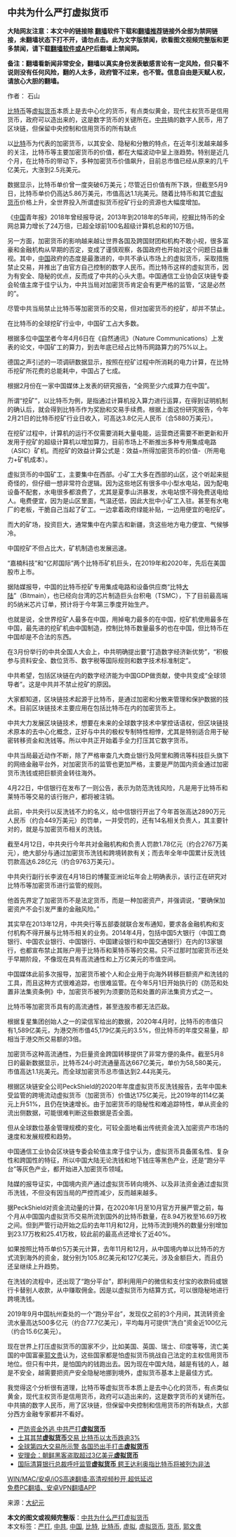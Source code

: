  <h2>中共为什么严打虚拟货币</h2> <p class="notice"><b>大陆网友注意：本文中的链接除 <a href="https://github.com/bannedbook/fanqiang" >翻墙</a>软件下载和<a href="https://github.com/killgcd/justmysocks/blob/master/README.md">翻墙推荐</a>链接外全部为禁网链接，未翻墙状态下打不开，请勿点击。此为文字版禁闻，欲看图文视频完整版和更多禁闻，请下载<a href="https://github.com/bannedbook/fanqiang">翻墙软件或APP</a>后翻墙上禁闻网。</p><p>备注：翻墙看新闻非常安全，翻墙以真实身份发表敏感言论有一定风险，但只看不说则没有任何风险，翻的人太多，政府管不过来，也不管。信息自由是天赋人权，请放心大胆的翻墙。</b></p>  <div class="entry"> <p>作者： 石山</p> <p id="summary"><a href="https://www.bannedbook.org/bnews/tag/%e6%af%94%e7%89%b9%e5%b8%81/" class="st_tag internal_tag" rel="tag" title="标签 比特币 下的日志">比特币</a>等<a href="https://www.bannedbook.org/bnews/tag/%E8%99%9A%E6%8B%9F/" class="st_tag internal_tag" rel="tag" title="标签 虚拟 下的日志">虚拟</a><a href="https://www.bannedbook.org/bnews/tag/%E8%B4%A7%E5%B8%81/" class="st_tag internal_tag" rel="tag" title="标签 货币 下的日志">货币</a>本质上是去中心化的货币，有点类似黄金，现代主权货币是信用货币，政府可以造出来的，这是数字货币的关键所在。<a href="https://www.bannedbook.org/bnews/tag/%e4%b8%ad%e5%85%b1/" class="st_tag internal_tag" rel="tag" title="标签 中共 下的日志">中共</a>搞的数字人民币，用了区块链，但保留中央控制和信用货币的所有缺点</p> <p id="conimg">以<a href="https://www.bannedbook.org/bnews/tag/%E6%AF%94%E7%89%B9/" class="st_tag internal_tag" rel="tag" title="标签 比特 下的日志">比特</a>币为代表的加密货币，以其安全、隐秘和分散的特点，在近年引发越来越多的关注，比特币等主要加密货币的价值，都在大幅波动中呈上涨趋势。特别是近几个月，在比特币的带动下，多种加密货币价值飙升，目前总市值已经从原来的几千亿美元，大涨到2.5兆美元。</p> <p>数据显示，比特币单价曾一度突破6万美元；尽管近日价值有所下跌，但截至5月9日，比特币单价仍高达5.86万美元，市值高达1.1兆美元。随着比特币和其它<a href="https://www.bannedbook.org/bnews/tag/%E8%99%9A%E6%8B%9F%E8%B4%A7%E5%B8%81/" class="st_tag internal_tag" rel="tag" title="标签 虚拟货币 下的日志">虚拟货币</a>价格上升，全世界投入所谓虚拟货币挖矿行业的资源也大幅度增加。</p> <p>《<span class='wp_keywordlink_affiliate'><a href="https://www.bannedbook.org/" title="中国" target="_blank">中国</a></span>青年报》2018年曾经报导说，2013年到2018年的5年间，挖掘比特币的全网总算力增长了24万倍，已超全球前100名超级计算机总和的10万倍。</p> <p>另一方面，加密货币的影响越来越让世界各国及跨国财团和机构不敢小视，很多富豪和金融机构从早期的否定，变成了谨慎观察，各国政府也开始对这个问题日益重视。其中，<a href="https://www.bannedbook.org/bnews/tag/%E4%B8%AD%E5%9B%BD/" class="st_tag internal_tag" rel="tag" title="标签 中国 下的日志">中国</a>政府的态度是最激进的，中共不承认市场上的虚拟货币，采取措施禁止交易，并推出了由官方自己控制的数字人民币。而比特币这样的虚拟货币，因为有安全、隐秘的优点，反而成了中共的心头大患。中国通信工业协会区块链专委会轮值主席于佳宁认为，中共当局对加密货币肯定会有更严格的监管，“这是必然的”。</p> <p>尽管中共当局禁止比特币等加密货币的交易，但对加密货币的挖矿，却并不禁止。</p> <p>在比特币的全球挖矿行业中，中国矿工占大多数。</p> <p>根据多位中<span class='wp_keywordlink'><a href="https://www.bannedbook.org/forum24/" title="国学传统文化禁书" target="_blank">国学</a></span>者今年4月6日在《自然通讯》（Nature Communications）上发表的论文，中国矿工的算力，到去年底已经占比特币网路算力的75%以上。</p> <p>德国之声引述的一项调研数据显示，按照在挖矿过程中所消耗的电力计算，在比特币挖矿所花费的总能耗中，中国占了七成。</p> <p>根据2月份在一家中国媒体上发表的研究报告，“全网至少六成算力在中国”。</p>  <p>所谓“挖矿”，以比特币为例，是指通过计算机投入算力进行运算，在得到证明机制的确认后，就会得到比特币作为奖励和交易手续费。根据上面这份研究报告，今年2月21日的比特币挖矿行业日收入，可高达3.8亿元人民币（合5880万美元）。</p> <p>在挖矿过程中，计算机的运行不仅需要消耗大量电能，运营商还需要不断更新和开发用于挖矿的超级计算机以增加算力，目前市场上不断推出多种专用集成电路（ASIC）矿机。而挖矿的效益计算公式是：效益=所得加密货币的价值-（所用电力+矿机成本）。</p> <p>虚拟货币的中国矿工，主要集中在西部。小矿工大多在西部的山区，这个听起来挺奇怪的，但仔细一想非常符合逻辑。因为这些地区有很多中小型水电站，因为配电设备不配套，水电很多都浪费了，尤其是夏季山洪暴发，水电站恨不得免费送电给人。电费便宜，因为是山区里面，气温还低，因此大批中小矿工入驻。甚至有水电厂的老板，干脆自己当起了矿工。一边拿着政府绿能补贴，一边用便宜的电挖矿。</p> <p>而大的矿场，投资巨大，通常集中在内蒙古和新疆，贪这些地方电力便宜、气候够冷。</p> <p>中国挖矿不但占比大，矿机制造也发展迅速。</p> <p>“嘉楠科技”和“亿邦国际”两个比特币矿机巨头，在2019年和2020年，先后在美国股市上市。</p> <p>据陆媒报导，中国的比特币挖矿专用集成电路和设备供应商“比特<span class='wp_keywordlink_affiliate'><a href="https://www.bannedbook.org/" title="大陆" target="_blank">大陆</a></span>”（Bitmain），也已经向台湾的芯片制造巨头台积电（TSMC），下了目前最高端的5纳米芯片订单，预计将于今年第三季度开始生产。</p> <p>也就是说，全世界挖矿人最多在中国，用掉电力最多的在中国，挖矿机使用最多在中国，最先进的挖矿机由中国制造，控制比特币数量最多的也在中国，但比特币在中国却是不合法的东西。</p> <p>在3月份举行的中共全国人大会上，中共明确提出要“打造数字经济新优势”，“积极参与资料安全、数位货币、数字税等国际规则和数字技术标准制定”。</p> <p>中共希望，包括区块链在内的数字经济能为中国GDP做贡献，使中共变成“全球领导者”。这是中共并不禁止挖矿的原因。</p> <p>大家都知道，区块链技术起源于比特币，是通过加密和分散来管理和保护数据的技术。目前区块链技术主要应用在包括比特币在内的加密货币上。</p>  <p>中共大力发展区块链技术，想要在未来的全球数字技术中掌控话语权，但区块链技术原本的去中心化概念，正好与中共的极权专制特性相悖，尤其是特别适合用于秘密转移资金和洗钱等。所以中共正开始着手全力打压其它数字货币。</p> <p>中共当局最近动作不断，除了严格审查几大商业银行及阿里和腾讯等科技巨头旗下的网络金融平台外，对加密货币的监管也更加严格，主要是严防国内资金通过加密货币洗钱或把巨额资金转往海外。</p> <p>4月22日，中信银行在发布了一则公告，表示为防范洗钱风险，凡是用于比特币和莱特币等交易的该行账户，都将被注销。</p> <p>此前，中共央行以反洗钱不力的名义，给中信银行开出了今年首张高达2890万元人民币（约合449万美元）的罚单，一并受罚的，还有14名相关负责人，其主要针对的，就是与加密货币相关的洗钱。</p> <p>截至4月12日，中共央行今年共对金融机构和负责人罚款1.78亿元（约合2767万美元），绝大部分与通过加密货币洗钱和跨境转款有关；而去年全年中国累计反洗钱罚款高达6.28亿元（约合9763万美元）。</p> <p>中共央行副行长李波在4月18日的博鳌亚洲论坛年会上明确表示，该行正在研究对比特币等加密货币进行监管的规则。</p> <p>他首先界定了加密货币不是法定货币，而是一种加密资产，并强调说，“要确保加密资产不会引发严重的金融风险。”</p> <p>其实早在2013年12月，中共央行等五部委就联合发布通知，要求各金融机构和支付机构不得开展与比特币相关的业务。2014年4月，包括中国5大银行（中国工商银行、中国农业银行、中国银行、中国建设银行和中国交通银行）在内的13家银行，也都宣布禁止其账户用于比特币和莱特币等的交易。只不过那时加密货币还处于早期阶段，不像现在具有高流通性和上万亿美元的市值空间。</p> <p>中国媒体此前多次报导，加密货币被个人和企业用于向海外转移巨额资产和洗钱的工具，而且这种方式很难追踪，也很难监管。在今年5月1日开始执行的《防范和处置非法集资条例》中，加密货币被列为须要防范和处置的非法集资方式之一。</p> <p>比特币等加密货币具有的高流通性，甚至连股市都无法匹敌。</p> <p>根据复星集团创始人之一的梁信军给出的数据，2020年4月时，比特币的市值只有1,589亿美元，为港交所市值45,179亿美元的3.5%，但比特币的年度交易量，却相当于港交所交易额的3倍。</p>  <p>加密货币这种高流通性，为巨量资金跨国转移提供了非常方便的条件。截至5月8日的最新数据显示，比特币24小时流通量高达667亿美元，单价为58,580美元，市值高达1.1兆美元。而全球加密货币总市值达到2.44兆美元。</p> <p>根据区块链安全公司PeckShield的2020年年度虚拟货币反洗钱报告，去年中国未受监管的跨境流动虚拟货币（加密货币）价值达175亿美元，比2019年的114亿美元上升51%，且仍在快速增长。由于加密货币的隐秘性和难追踪特性，单从资金的流出侧数据，可能很难判断这些数据是否全面。</p> <p>但从全球数位基金管理规模的变化，可较全面地看出传统资金流入加密资产市场的速度和发展规模和趋势。</p> <p>中国通信工业协会区块链专委会轮值主席于佳宁认为，虚拟货币具备匿名性、复杂性和跨国性的特征，所以中国大陆无论洗钱和地下钱庄等黑色产业，还是“跑分平台”等灰色产业，都开始进入加密货币领域。</p> <p>陆媒的报导证实，中国境内资产通过虚拟货币转向境外、以及非法资金通过虚拟货币洗钱，不但没有因当局的严控而减少，反而越来越多。</p> <p>据PeckShield对资金流动量的计算，在2020年1月至10月官方开展严管之前，每个月从中国国内虚拟货币交易所流到国外的比特币数量，在8.94万枚至16.69万枚之间。但到严管行动开始之后的去年11月和12月，比特币流到境外的数量分别增加到23.17万枚和25.41万枚，较此前的最高点还增长了近40%。</p> <p>如果按照比特币单价5万美元计算，去年11月和12月，从中国境内单以比特币的方式流到海外的资金，就分别为105.8亿美元和127亿美元，涉及金额巨大，而且仍还呈继续上升趋势。</p> <p>在洗钱的流程中，还出现了“跑分平台”，即利用用户的微信和支付宝的收款码或银行卡替别人收款，从中赚取佣金。因是以虚拟货币为结算方式，可以很隐秘地进行跨境洗钱。</p> <p>2019年9月中国杭州查处的一个“跑分平台”，发现仅之前的3个月间，其流转资金流水量高达500多亿元（约合77.7亿美元），平均每月可提供“洗白”资金近100亿元（约合15.6亿美元）。</p> <p>现在世界上打压虚拟货币的国家不少，比如美国、英国、瑞士、印度等等，流亡美国的中国富豪<a href="https://www.bannedbook.org/bnews/tag/%e9%83%ad%e6%96%87%e8%b4%b5/" class="st_tag internal_tag" rel="tag" title="标签 郭文贵 下的日志">郭文贵</a>认为，这些国家都是怕虚拟货币挑战自己法定的主权信用货币地位。但只有中共，是怕国内的钱跑出去。因为现在中国大陆，越是有钱的人，越是不安全，越需要把资产安全隐秘地挪到境外，虚拟货币基本上是最佳方式。</p> <p>我觉得这个分析很有道理，比特币等虚拟货币本质上是去中心化的货币，有点类似黄金，现代主权货币是信用货币，政府可以造出来的，这是数字货币的关键所在。中共搞的数字人民币，用了区块链，但保留中央控制和信用货币的所有缺点，大部分西方金融专家都并不看好。</p>  <ul class='op-related-articles' title='相关阅读'> <li><a href='https://www.bannedbook.org/bnews/ssgc/20210512/1545092.html' target='_blank'>严防资金外逃 中共严打<b>虚拟货币</b></a></li> <li><a href='https://www.bannedbook.org/bnews/cnnews/20210417/1527911.html' target='_blank'>土耳其禁<b>虚拟货币</b>交易 比特币以太币跌逾3%</a></li> <li><a href='https://www.bannedbook.org/bnews/cnnews/20210414/1525662.html' target='_blank'>全球第四大交易所示警 各国恐出手打击<b>虚拟货币</b></a></li> <li><a href='https://www.bannedbook.org/bnews/baitai/20210401/1517416.html' target='_blank'>安理会：朝鲜黑客盗取超过3亿美元<b>虚拟货币</b></a></li> <li><a href='https://www.bannedbook.org/bnews/cnnews/20210326/1512723.html' target='_blank'>国际清算银行总裁呼吁监管<b>虚拟货币</b> 鳄王达利奥指比特币将被列为非法</a></li> </ul> <p class="texttj"> <a href="https://github.com/bannedbook/fanqiang/wiki/V2ray%E6%9C%BA%E5%9C%BA" target="_blank">WIN/MAC/安卓/iOS高速翻墙:高清视频秒开,超低延迟</a><br/> <a href="https://github.com/bannedbook/fanqiang/wiki/%E7%A6%81%E9%97%BB%E7%BD%91%E5%AE%89%E5%8D%93%E7%BF%BB%E5%A2%99%E6%96%B0%E9%97%BBAPP" target="_blank">免费PC翻墙、安卓VPN翻墙APP</a></p><div id="archive-pix-1" class="banner-ads"> <!-- AuctionX Display platform tag START --> <div id="26318x728x90x621x_ADSLOT1" clicktrack="%%CLICK_URL_ESC%%"></div> <!-- AuctionX Display platform tag END --> </div> <div id="archive-pix-2" class="banner-ads"> <!-- AuctionX Display platform tag START --> <div id="26315x300x250x621x_ADSLOT1" clicktrack="%%CLICK_URL_ESC%%"></div> <!-- AuctionX Display platform tag END --> </div><p> 来源：<span class='wp_keywordlink_affiliate'><a href="http://www.epochtimes.com/" title="大纪元" target="_blank">大纪元</a></span> </p><a name='sharetosocial'></a>       <div><b>本文的图文或视频完整版</b>：<a href='https://www.bannedbook.org/bnews/comments/20210513/1545452.html'>中共为什么严打虚拟货币</a></div>  </div><!--END ENTRY--> <div class="postfooter"> <div>本文标签：<a href="https://www.bannedbook.org/bnews/tag/%E4%B8%A5%E6%89%93/" rel="tag">严打</a>, <a href="https://www.bannedbook.org/bnews/tag/%e4%b8%ad%e5%85%b1/" rel="tag">中共</a>, <a href="https://www.bannedbook.org/bnews/tag/%E4%B8%AD%E5%9B%BD/" rel="tag">中国</a>, <a href="https://www.bannedbook.org/bnews/tag/%E6%AF%94%E7%89%B9/" rel="tag">比特</a>, <a href="https://www.bannedbook.org/bnews/tag/%e6%af%94%e7%89%b9%e5%b8%81/" rel="tag">比特币</a>, <a href="https://www.bannedbook.org/bnews/tag/%E8%99%9A%E6%8B%9F/" rel="tag">虚拟</a>, <a href="https://www.bannedbook.org/bnews/tag/%E8%99%9A%E6%8B%9F%E8%B4%A7%E5%B8%81/" rel="tag">虚拟货币</a>, <a href="https://www.bannedbook.org/bnews/tag/%E8%B4%A7%E5%B8%81/" rel="tag">货币</a>, <a href="https://www.bannedbook.org/bnews/tag/%e9%83%ad%e6%96%87%e8%b4%b5/" rel="tag">郭文贵</a></div>  </div><!--END POSTFOOTER--> 